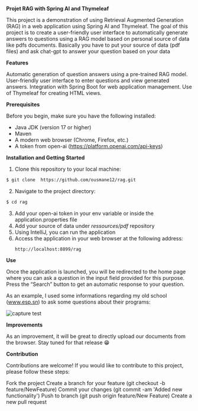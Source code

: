 **Projet RAG with Spring AI and Thymeleaf**

This project is a demonstration of using Retrieval Augmented Generation (RAG) in a web application using Spring AI and Thymeleaf. 
The goal of this project is to create a user-friendly user interface to automatically generate answers to questions using a RAG model based on personal source of data like pdfs documents.
Basically you have to put your source of data (pdf files) and ask chat-gpt to answer your question based on your data

__Features__

Automatic generation of question answers using a pre-trained RAG model.
User-friendly user interface to enter questions and view generated answers.
Integration with Spring Boot for web application management.
Use of Thymeleaf for creating HTML views.

__Prerequisites__

Before you begin, make sure you have the following installed:

- Java JDK (version 17 or higher)
- Maven
- A modern web browser (Chrome, Firefox, etc.)
- A token from open-ai (https://platform.openai.com/api-keys)

__Installation and Getting Started__

1. Clone this repository to your local machine:

```bash
$ git clone  https://github.com/ousmane12/rag.git
```

2. Navigate to the project directory:

```bash
$ cd rag
```
3. Add your open-ai token in your env variable or inside the application.properties file
4. Add your source of data under _ressources/pdf_ repository
5. Using IntelliJ, you can run the application
6. Access the application in your web browser at the following address:
   ```
   http://localhost:8899/rag
   ```
__Use__

Once the application is launched, you will be redirected to the home page where you can ask a question in the input field provided for this purpose. Press the “Search” button to get an automatic response to your question.

As an example, I used some informations regarding my old school (www.esp.sn) to ask some questions about their programs:

![capture test](chemin/vers/image.png)


__Improvements__

As an improvement, it will be great to directly upload our documents from the browser. Stay tuned for that release 😁

__Contribution__

Contributions are welcome! If you would like to contribute to this project, please follow these steps:

Fork the project
Create a branch for your feature (git checkout -b feature/NewFeature)
Commit your changes (git commit -am 'Added new functionality')
Push to branch (git push origin feature/New Feature)
Create a new pull request
   
